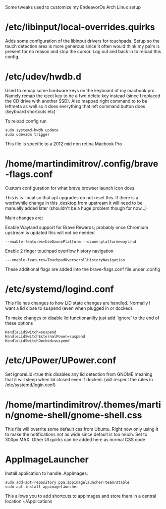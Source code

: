 Some tweaks used to customize my EndeavorOs Arch Linux setup

# /etc/libinput/local-overrides.quirks

Adds some configuration of the libinput drivers for touchpads. Setup so the touch detection area is more generous since it often would think my palm is present for no reason and stop the cursor. Log out and back in to reload this config.

# /etc/udev/hwdb.d

Used to remap some hardware keys on the keyboard of my macbook pro. Namely remap the eject key to be a fwd delete key instead (since I replaced the CD drive with another SSD). Also mapped right command to to be leftmeta as well so it does everything that left command button does (keyboard shortcuts etc)

To reload config run

```
sudo systemd-hwdb update
sudo udevadm trigger
```

This file is specific to a 2012 mid non retina Macbook Pro

# /home/martindimitrov/.config/brave-flags.conf

Custom configuration for what brave browser launch icon does.

This is is .local so that apt upgrades do not reset this. If there is a worthwhile change in this .desktop from upstream it will need to be manually added later (shouldn't be a huge problem though for now...)

Main changes are:

Enable Wayland support for Brave Rewards; probably once Chromium upstream is updated this will not be needed

```
--enable-features=UseOzonePlatform --ozone-platform=wayland
```

Enable 2 finger touchpad overflow history navigation

```
---enable-features=TouchpadOverscrollHistoryNavigation
```

These additional flags are added into the brave-flags.conf file under .config

# /etc/systemd/logind.conf

This file has changes to how LID state changes are handled. Normally I want a lid close to suspend (even when plugged in or docked).

To make changes or disable lid functionanilty just add 'ignore' to the end of these options

```
HandleLidSwitch=suspend
HandleLidSwitchExternalPower=suspend
HandleLidSwitchDocked=suspend
```

# /etc/UPower/UPower.conf

Set IgnoreLid=true this disables any lid detection from GNOME meaning that it will sleep when lid closed even if docked. (will respect the rules in /etc/systemd/login.conf)

# /home/martindimitrov/.themes/martin/gnome-shell/gnome-shell.css

This file will overrite some default css from Ubuntu. Right now only using it to make the notifications not as wide since default is too much. Set to 300px MAX. Other UI quirks can be added here as normal CSS code

# AppImageLauncher

Install application to handle .AppImages:

```
sudo add-apt-repository ppa:appimagelauncher-team/stable
sudo apt install appimagelauncher
```

This allows you to add shortcuts to appimages and store them in a central location ~/Applications
